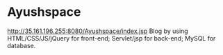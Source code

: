 # Ayushspace
http://35.161.196.255:8080/Ayushspace/index.jsp
Blog by using HTML/CSS/JS/jQuery for front-end; 
Servlet/jsp for back-end;
MySQL for database.
